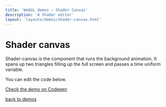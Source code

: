 ```yaml
---
title: 'WebGL demos – Shader Canvas'
description: 'A Shader editor'
layout: 'layouts/demos/shader-canvas.html'
---
```


# Shader canvas

Shader-canvas is the component that runs the background animation.
It spans up two triangles filling up the full screen and passes a time uniform variable.

You can edit the code below.

[Check the demo on Codepen](https://codepen.io/terabaud/full/YzWagBj)

[back to demos](../)
